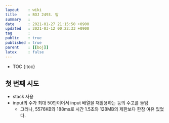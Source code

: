 ```yaml
---
layout    : wiki
title     : BOJ 2493. 탑
summary   : 
date      : 2021-01-27 21:15:50 +0900
updated   : 2021-03-12 00:22:33 +0900
tag       : 
public    : true
published : true
parent    : [[boj]]
latex     : false
---
```

* TOC
{:toc}

## 첫 번째 시도
- stack 사용
- input의 수가 최대 50만이어서 input 배열을 재활용하는 등의 수고를 들임
	- 그러나, 5576KB와 188ms로 시간 1.5초와 128MB의 제한보다 한참 여유 있었다.
